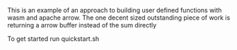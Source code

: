 This is an example of an approach to building user defined functions with wasm and apache arrow.  The one decent sized outstanding piece of work is returning a arrow buffer instead of the sum directly

To get started run quickstart.sh
